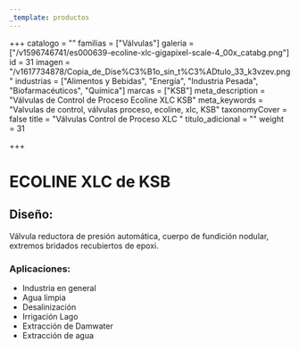 ```yaml
---
_template: productos
---
```






+++
catalogo = ""
familias = ["Válvulas"]
galeria = ["/v1596746741/es000639-ecoline-xlc-gigapixel-scale-4_00x_catabg.png"]
id = 31
imagen = "/v1617734878/Copia_de_Dise%C3%B1o_sin_t%C3%ADtulo_33_k3vzev.png"
industrias = ["Alimentos y Bebidas", "Energía", "Industria Pesada", "Biofarmacéuticos", "Química"]
marcas = ["KSB"]
meta_description = "Válvulas de Control de Proceso Ecoline XLC KSB"
meta_keywords = "Valvulas de control, válvulas proceso, ecoline, xlc, KSB"
taxonomyCover = false
title = "Válvulas Control de Proceso XLC "
titulo_adicional = ""
weight = 31

+++
# **ECOLINE XLC de KSB**

## **Diseño:**

Válvula reductora de presión automática, cuerpo de fundición nodular, extremos bridados recubiertos de epoxi.

### **Aplicaciones:**

* Industria en general
* Agua limpia
* Desalinización
* Irrigación Lago
* Extracción de Damwater
* Extracción de agua
